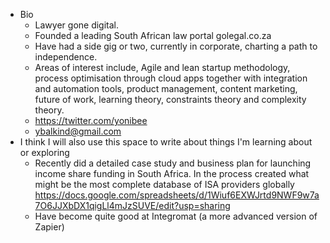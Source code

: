 - Bio
    - Lawyer gone digital. 
    - Founded a leading South African law portal golegal.co.za
    - Have had a side gig or two, currently in corporate, charting a path to independence. 
    - Areas of interest include, Agile and lean startup methodology, process optimisation through cloud apps together with integration and automation tools, product management, content marketing, future of work, learning theory, constraints theory and complexity theory. 
    - https://twitter.com/yonibee
    - ybalkind@gmail.com
- I think I will also use this space to write about things I'm learning about or exploring
    - Recently did a detailed case study and business plan for launching income share funding in South Africa. In the process created what might be the most complete database of ISA providers globally https://docs.google.com/spreadsheets/d/1Wiuf6EXWJrtd9NWF9w7a7O6JJXbDX1qigLl4mJzSUVE/edit?usp=sharing
    - Have become quite good at Integromat (a more advanced version of Zapier)
